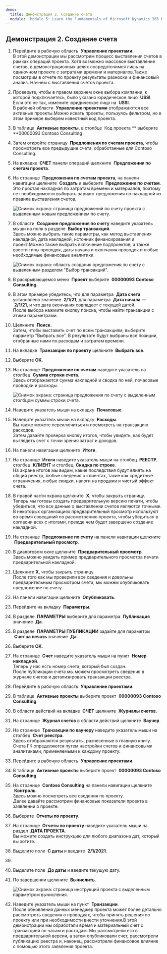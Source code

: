 ```yaml
---
demo:
  title: Демонстрация 2. Создание счета
  module: 'Module 5: Learn the Fundamentals of Microsoft Dynamics 365 Project Operations'
---
```


## Демонстрация 2. Создание счета

1. Перейдите в рабочую область  **Управление проектами**.  
    В этой демонстрации мы рассмотрим процесс выставления счетов в рамках операций проекта. Хотя возможно массовое выставление счетов, в демонстрационных целях сосредоточимся лишь на одиночном проекте с затратами времени и материалов.Также посмотрим в отчете по проекту результаты разноски и финансовый анализ. Начнем с выставления счетов проекта. 

1. Проверьте, чтобы в правом верхнем окне выбора компании, к которой подключаетесь, было указано юридическое лицо  **USSI**. Если это не так, измените юридическое лицо на  **USSI**.  
    В рабочей области  **Управление проектами** отображаются все активные проекты.Можно искать проекты, пользуясь фильтром, но в этом примере выберем известный код проекта. 

1. В таблице  **Активные проекты**, в столбце  Код проекта ** выберите **00000093 Contoso Consulting .  

1. Затем откройте страницу  **Предложения по счетам проекта**, чтобы просмотреть все предыдущие счета, обработанные для Contoso Consulting. 

1. На вкладке  **СЧЕТ** панели операций щелкните  **Предложения по счетам проекта**. 

1. На странице  **Предложения по счетам проекта**, на панели навигации щелкните  **Создать** и выберите  **Предложение по счетам**.  
    Это простая накладная по затратам времени и материалов, поэтому нет необходимости выбирать вариант предложения по накладной из правила выставления счетов. 

    ![Снимок экрана: страница предложений по счету проекта с выделенным новым предложением по счету.](./media/projops_invoice_1_new_invoice_proposal.png)

1. В области  **Создание предложения по счету** наведите указатель мыши на поля в разделе  **Выбор транзакций**.  
    Здесь можно выбрать такие параметры, как метод выставления накладной, дата накладной, источник финансирования и проект.Можно также выбрать включение подпроектов, а также ввести типы проводок, даты начала и окончания проводок и любые необходимые финансовые аналитики. 

    ![Снимок экрана: область создания предложения по счету с выделенным разделом "Выбор транзакций".](./media/projops_invoice_2_select_transactions.png)

1. В раскрывающемся меню  **Проект** выберите  **00000093 Contoso Consulting**. 

1. В этом примере убедитесь, что для параметра  **Дата счета** установлено значение  **2/1/21**, для параметра  **Дата начала** —  **2/1/21**, и что дата окончания совпадает с текущей датой.  
    После выбора нажмите кнопку поиска, чтобы найти транзакции с этими параметрами.

1. Щелкните  **Поиск**.  
    Затем, чтобы выставить счет по всем транзакциям, выберите параметр "Выбрать все". В результате будут выбраны все позиции, отобранные нами по расходам и затратам времени.

1. На вкладке  **Транзакции по проекту** щелкните  **Выбрать все**.

1. Выберите **OK**. 

1. На странице  **Предложение по счетам** наведите указатель на столбец  **Сумма строки счета**.  
    Здесь отображаются сумма накладной и сводка по ней, почасовые проводки и расходы.

    ![Снимок экрана: страница предложения по счету с выделенным столбцом суммы строки счета.](./media/projops_invoice_3_invoice_line_amount_column.png)

1. Наведите указатель мыши на вкладку  **Почасовые**. 

1. Наведите указатель мыши на вкладку  **Расходы**.  
    Вы также можете переключиться и посмотреть на транзакцию расходов.  
Затем давайте проверка кнопку итогов, чтобы увидеть, как будет выглядеть счет с точки зрения затрат и доходов.

1. На панели навигации щелкните  **Итоги**.

1. На странице  **Итоги** наведите указатель мыши на столбец  **РЕЕСТР**, столбец  **КЛИЕНТ** и столбец  **Скидка по строке**.  
    На экране итогов мы видим, какие последствия будут влиять на общий реестр, любые сведения о клиентах, такие как кредитные ограничения, любые скидки, налоги на продажи и чистый эффект счета. 

1. В правой части экрана щелкните  **X**, чтобы закрыть страницу.  
    Теперь мы готовы создать предварительную версию печати, чтобы убедиться, что все данные о выставлении счетов являются точными. В некоторых организациях предварительный просмотр используют во время совещаний по рассмотрению проекта, чтобы убедиться в согласии всех с итогами, прежде чем будет завершено создание накладной. 

1. На странице  **Предложение по счету** на панели навигации щелкните  **Предварительный просмотр**. 

1. В диалоговом окне щелкните  **Предварительный просмотр**.  
    Здесь можно увидеть пример предварительного просмотра печати предварительной накладной. 

1. Щелкните **X**, чтобы закрыть страницу.  
    После того как мы проверили все сведения и довольны предварительным просмотром счета, мы можем опубликовать предложение по счету.

1. На панели навигации щелкните  **Опубликовать**.

1. Перейдите на вкладку  **Параметры**.

1. В разделе  **ПАРАМЕТРЫ** выберите для параметра  **Публикация** значение  **Да**.

1. В разделе  **ПАРАМЕТРЫ ПУБЛИКАЦИИ** задайте для параметры  **Счет за печать** значение  **Да**.

1. Выберите **OK**.

1. На странице  **Счет** наведите указатель мыши на пункт  **Номер накладной**.  
    Теперь у нас есть номер счета, который был создан.  
    После публикации счета мы можем просмотреть сведения в журнале счетов и детализировать транзакции реестра.

1. Перейдите в рабочую область  **Управление проектами**.

1. В таблице  **Активные проекты** выберите проект  **00000093** **Contoso Consulting**.

1. В области действий на вкладке  **СЧЕТ** щелкните  **Журналы счетов**.

1. На странице  **Журнал счетов** в области действий щелкните  **Ваучер**.

1. На странице  **Транзакции по ваучеру** наведите указатель мыши на столбец  **Счет реестра**.  
    Здесь отображаются результаты, разнесенные в главную книгу. Счета ГК определяются путем настройки счетов и финансовыми аналитиками, применяемыми к каждому проекту.

1. Перейдите в рабочую область  **Управление проектами**. 

1. В таблице  **Активные проекты** выберите проект  **00000093 Contoso Consulting**.

1. На странице  **Contoso Consulting** на панели навигации щелкните  **Контроль**.  
    Здесь можно посмотреть все сведения по проекту.  
    Далее давайте рассмотрим финансовые показатели проекта в заявлении о проекте.

1. Выберите  **Отчеты по проекту**.

1. На странице  **Отчеты по проекту** наведите указатель мыши на раздел  **ДАТА ПРОЕКТА**.  
Вы можете создать инструкцию для любого диапазона дат, который вы хотите.

1. Выделите поле  **С даты** и введите  **2/1/2021**.
1. 
1. Выделите поле  **До даты** и введите текущую дату.

1. По завершении щелкните  **Вычислить**.

    ![Снимок экрана: страница инструкций проекта с выделенным параметром вычисления.](./media/projops_invoice_4_calculate.png)

1. Наведите указатель мыши на пункт  **Транзакции**.  
    После обновления данных менеджер проекта может более детально рассмотреть сведения о проводках, чтобы принять решения по проекту или при необходимости внести уточнения.В этой демонстрации мы обработали время и материальный счет с транзакцией по часам и расходам. Мы рассмотрели его в предварительной версии, а затем опубликовали счет, рассмотрели публикацию реестра и, наконец, рассмотрели финансовое влияние с помощью этого заявления проекта.
